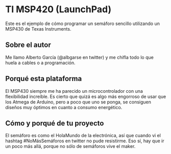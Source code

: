 # TI MSP420 (LaunchPad)

Este es el ejemplo de cómo programar un semáforo sencillo utilizando un MSP430 de Texas Instruments.


## Sobre el autor

Me llamo Alberto García (@albgarse en twitter) y me chifla todo lo que huela a cables o a programación. 


## Porqué esta plataforma

El MSP430 siempre me ha parecido un microcontrolador con una flexibilidad increíble. Es cierto que quizá es algo más engorroso de usar que los Atmega de Arduino, pero a poco que uno se ponga, se consiguen diseños muy óptimos en cuanto a consumo energético. 

## Cómo y porqué de tu proyecto

El semáforo es como el HolaMundo de la electrónica, así que cuando vi el hashtag #NoMásSemáforos en twitter no pude resistirme. Eso sí, hay que ir un poco más allá, porque no sólo de semáforos vive el maker. 
